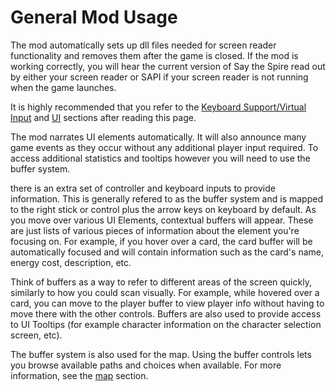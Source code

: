 # General Mod Usage
The mod automatically sets up dll files needed for screen reader functionality
and removes them after the game is closed. If the mod is working correctly, you
will hear the current version of Say the Spire read out by either your screen
reader or SAPI if your screen reader is not running when the game launches.

It is highly recommended that you refer to the [Keyboard Support/Virtual
Input](../input/virtual.md) and [UI](./ui.md) sections after reading this page.

The mod narrates UI elements automatically. It will also announce many game
events as they occur without any additional player input required. To access
additional statistics and tooltips however you will need to use the buffer
system.

there is an extra set of controller and keyboard inputs to provide information.
This is generally refered to as the buffer system and is mapped to the right
stick or control plus the arrow keys on keyboard by default. As you move over
various UI Elements, contextual buffers will appear. These are just lists of
various pieces of information about the element you're focusing on. For example,
if you hover over a card, the card buffer will be automatically focused and will
contain information such as the card's name, energy cost, description, etc.

Think of buffers as a way to refer to different areas of the screen quickly,
similarly to how you could scan visually. For example, while hovered over a
card, you can move to the player buffer to view player info without having to
move there with the other controls. Buffers are also used to provide access to
UI Tooltips (for example character information on the character selection
screen, etc). 

The buffer system is also used for the map. Using the buffer controls lets you
browse available paths and choices when available. For more information, see the
[map](./map.md) section.